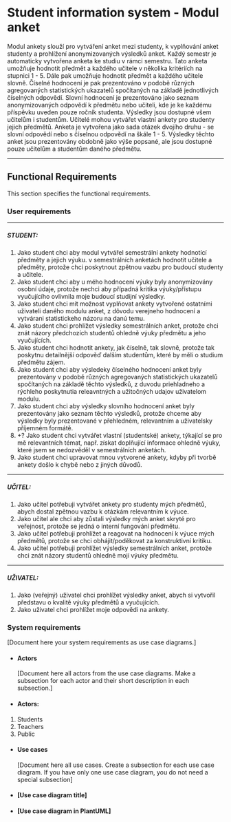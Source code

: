 # Student information system - Modul anket

Modul ankety slouží pro vytváření anket mezi studenty, k vyplňování anket studenty a prohlížení anonymizovaných výsledků anket. Každý semestr je automaticky vytvořena anketa ke studiu v rámci semestru. Tato anketa umožňuje hodnotit předmět a každého učitele v několika kritériích na stupnici 1 - 5. Dále pak umožňuje hodnotit předmět a každého učitele slovně. Číselné hodnocení je pak prezentováno v podobě různých agregovaných statistických ukazatelů spočítaných na základě jednotlivých číselných odpovědí. Slovní hodnocení je prezentováno jako seznam anonymizovaných odpovědí k předmětu nebo učiteli, kde je ke každému příspěvku uveden pouze ročník studenta. Výsledky jsou dostupné všem učitelům i studentům. Učitelé mohou vytvářet vlastní ankety pro studenty jejich předmětů. Anketa je vytvořena jako sada otázek dvojího druhu - se slovní odpovědí nebo s číselnou odpovědí na škále 1 - 5. Výsledky těchto anket jsou prezentovány obdobně jako výše popsané, ale jsou dostupné pouze učitelům a studentům daného předmětu.

---

## Functional Requirements
This section specifies the functional requirements.

### User requirements
---
##### STUDENT:
1. Jako student chci aby modul vytvářel semestrální ankety hodnotící předměty a jejich výuku.
v semestrálních anketách hodnotit učitele a předměty, protože chci poskytnout zpětnou vazbu pro budoucí studenty a učitele.
1. Jako student chci aby u mého hodnocení výuky byly anonymizovány osobní údaje, protože nechci aby případná kritika výuky/přístupu vyučujícího ovlivnila moje budoucí studijní výsledky.
1. Jako student chci mít možnost vyplňovat ankety vytvořené ostatními uživateli daného modulu anket, z dôvodu verejneho hodnocení a vytvárani statistickeho názoru na danú temu.
1. Jako student chci prohlížet výsledky semestrálních anket, protože chci znát názory předchozích studentů ohledně výuky předmětu a jeho vyučujících.
1. Jako student chci hodnotit ankety, jak číselně, tak slovně, protože tak poskytnu detailnější odpověď dalším studentům, které by měli o studium předmětu zájem.
1. Jako student chci aby výsledeky číselného hodnocení anket byly prezentovány v podobě různých agregovaných statistických ukazatelů spočítaných na základě těchto výsledků, z duvodu priehladneho a rýchleho poskytnutia releavntných a užitočných udajov uživatelom modulu.
1. Jako student chci aby výsledky slovního hodnocení anket byly prezentovány jako seznam těchto výsledků, protože chceme aby výsledky byly prezentované v přehledném, relevantním a uživatelsky příjemném formátě.
1. +? Jako student chci vytvářet vlastní (studentské) ankety, týkající se pro mě relevantních témat, např. získat doplňující informace ohledně výuky, které jsem se nedozvěděl v semestrálních anketách.
1. Jako student chci upravovat mnou vytvorené ankety, kdyby při tvorbě ankety došlo k chybě nebo z jiných důvodů.
---
##### UČITEL:
1. Jako učitel potřebuji vytvářet ankety pro studenty mých předmětů, abych dostal zpětnou vazbu k otázkám relevantním k výuce.
1. Jako učitel ale chci aby zůstali výsledky mých anket skryté pro veřejnost, protože se jedná o interní fungování předmětu.
1. Jako učitel potřebuji prohlížet a reagovat na hodnocení k výuce mých předmětů, protože se chci obhájit/poděkovat za konstruktivní kritiku.
1. Jako učitel potřebuji prohlížet výsledky semestrálních anket, protože chci znát názory studentů ohledně mojí výuky předmětu.
---
##### UŽIVATEL:
1. Jako (veřejný) uživatel chci prohlížet výsledky anket, abych si vytvořil představu o kvalitě výuky předmětů a vyučujících.
1. Jako uživatel chci prohlížet moje odpovědi na ankety.


### System requirements
[Document here your system requirements as use case diagrams.]

- #### Actors
  [Document here all actors from the use case diagrams. Make a subsection for each actor and their short description in each subsection.]

- #### Actors:
1. Students
1. Teachers
1. Public

- #### Use cases
  [Document here all use cases. Create a subsection for each use case diagram. If you have only one use case diagram, you do not need a special subsection]

- #### [Use case diagram title]
- #### [Use case diagram in PlantUML]
